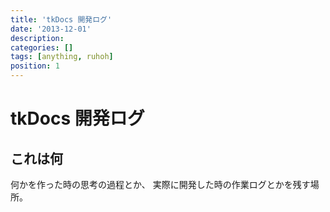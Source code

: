 ```yaml
---
title: 'tkDocs 開発ログ'
date: '2013-12-01'
description:
categories: []
tags: [anything, ruhoh]
position: 1
---
```


# tkDocs 開発ログ

## これは何

何かを作った時の思考の過程とか、
実際に開発した時の作業ログとかを残す場所。


<br/><br/><br/><br/><br/><br/><br/><br/><br/>

